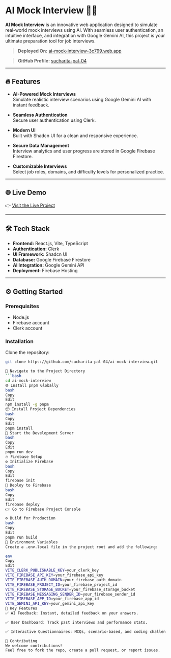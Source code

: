 # AI Mock Interview 🎤🤖

**AI Mock Interview** is an innovative web application designed to simulate real-world mock interviews using AI. With seamless user authentication, an intuitive interface, and integration with Google Gemini AI, this project is your ultimate preparation tool for job interviews.

> **Deployed On:** [ai-mock-interview-3c799.web.app](https://ai-mock-interview-3c799.web.app)

> **GitHub Profile:** [sucharita-pal-04](https://github.com/sucharita-pal-04)

---

## 🔥 Features

- **AI-Powered Mock Interviews**  
  Simulate realistic interview scenarios using Google Gemini AI with instant feedback.

- **Seamless Authentication**  
  Secure user authentication using Clerk.

- **Modern UI**  
  Built with Shadcn UI for a clean and responsive experience.

- **Secure Data Management**  
  Interview analytics and user progress are stored in Google Firebase Firestore.

- **Customizable Interviews**  
  Select job roles, domains, and difficulty levels for personalized practice.

---

## 🌐 Live Demo

👉 [Visit the Live Project](https://ai-mock-interview-3c799.web.app)

---

## 🛠 Tech Stack

- **Frontend:** React.js, Vite, TypeScript
- **Authentication:** Clerk
- **UI Framework:** Shadcn UI
- **Database:** Google Firebase Firestore
- **AI Integration:** Google Gemini API
- **Deployment:** Firebase Hosting

---

## ⚙️ Getting Started

### Prerequisites
- Node.js
- Firebase account
- Clerk account

### Installation

Clone the repository:
```bash
git clone https://github.com/sucharita-pal-04/ai-mock-interview.git

📂 Navigate to the Project Directory
```bash
cd ai-mock-interview
🌐 Install pnpm Globally
bash
Copy
Edit
npm install -g pnpm
📦 Install Project Dependencies
bash
Copy
Edit
pnpm install
🏃 Start the Development Server
bash
Copy
Edit
pnpm run dev
🔥 Firebase Setup
⚙️ Initialize Firebase
bash
Copy
Edit
firebase init
🚀 Deploy to Firebase
bash
Copy
Edit
firebase deploy
👉 Go to Firebase Project Console

⚙️ Build for Production
bash
Copy
Edit
pnpm run build
🔑 Environment Variables
Create a .env.local file in the project root and add the following:

env
Copy
Edit
VITE_CLERK_PUBLISHABLE_KEY=your_clerk_key
VITE_FIREBASE_API_KEY=your_firebase_api_key
VITE_FIREBASE_AUTH_DOMAIN=your_firebase_auth_domain
VITE_FIREBASE_PROJECT_ID=your_firebase_project_id
VITE_FIREBASE_STORAGE_BUCKET=your_firebase_storage_bucket
VITE_FIREBASE_MESSAGING_SENDER_ID=your_firebase_sender_id
VITE_FIREBASE_APP_ID=your_firebase_app_id
VITE_GEMINI_API_KEY=your_gemini_api_key
🚀 Key Features
✅ AI Feedback: Instant, detailed feedback on your answers.

✅ User Dashboard: Track past interviews and performance stats.

✅ Interactive Questionnaires: MCQs, scenario-based, and coding challenges.

🤝 Contributing
We welcome contributions!
Feel free to fork the repo, create a pull request, or report issues.
